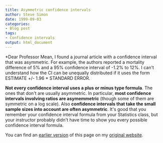 ```yaml
---
title: Asymmetric confidence intervals
author: Steve Simon
date: 1999-09-03
categories:
- Blog post
tags:
- Confidence intervals
output: html_document
---
```

*Dear Professor Mean, I found a journal article with a confidence
interval that was asymmetric. For example, the authors reported a
mortality difference of 5% and a 95% confidence interval of -1.2% to
12%. I can't understand how the CI can be unequally distributed if it
uses the form ESTIMATE +/- 1.96 * STANDARD ERROR.

<!---More--->

**Not every confidence interval uses a plus or minus type formula**. The
ones that don\'t are usually asymmetric. In particular, **most
confidence intervals involving ratios are asymemmetric** (though some of
them are symmetric on a log scale). Also **confidence intervals that
take the small sample sizes into account are often asymmetric**. It's
good that you remember your confidence interval formula from your
Statistics class, but your instructor probably didn't have time to show
you every possible confidence interval formula.

You can find an [earlier version][sim1] of this page on my [original website][sim2].

[sim1]: http://www.pmean.com/99/asymmetric.html
[sim2]: http://www.pmean.com/original_site.html
